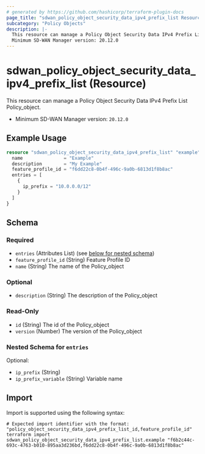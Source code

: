 ```yaml
---
# generated by https://github.com/hashicorp/terraform-plugin-docs
page_title: "sdwan_policy_object_security_data_ipv4_prefix_list Resource - terraform-provider-sdwan"
subcategory: "Policy Objects"
description: |-
  This resource can manage a Policy Object Security Data IPv4 Prefix List Policy_object.
  Minimum SD-WAN Manager version: 20.12.0
---
```


# sdwan_policy_object_security_data_ipv4_prefix_list (Resource)

This resource can manage a Policy Object Security Data IPv4 Prefix List Policy_object.
  - Minimum SD-WAN Manager version: `20.12.0`

## Example Usage

```terraform
resource "sdwan_policy_object_security_data_ipv4_prefix_list" "example" {
  name               = "Example"
  description        = "My Example"
  feature_profile_id = "f6dd22c8-0b4f-496c-9a0b-6813d1f8b8ac"
  entries = [
    {
      ip_prefix = "10.0.0.0/12"
    }
  ]
}
```

<!-- schema generated by tfplugindocs -->
## Schema

### Required

- `entries` (Attributes List) (see [below for nested schema](#nestedatt--entries))
- `feature_profile_id` (String) Feature Profile ID
- `name` (String) The name of the Policy_object

### Optional

- `description` (String) The description of the Policy_object

### Read-Only

- `id` (String) The id of the Policy_object
- `version` (Number) The version of the Policy_object

<a id="nestedatt--entries"></a>
### Nested Schema for `entries`

Optional:

- `ip_prefix` (String)
- `ip_prefix_variable` (String) Variable name

## Import

Import is supported using the following syntax:

```shell
# Expected import identifier with the format: "policy_object_security_data_ipv4_prefix_list_id,feature_profile_id"
terraform import sdwan_policy_object_security_data_ipv4_prefix_list.example "f6b2c44c-693c-4763-b010-895aa3d236bd,f6dd22c8-0b4f-496c-9a0b-6813d1f8b8ac"
```
